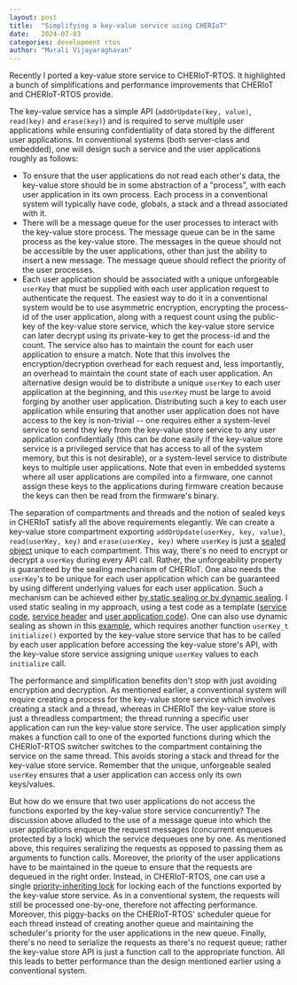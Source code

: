 ```yaml
---
layout: post
title:  "Simplifying a key-value service using CHERIoT"
date:   2024-07-03
categories: development rtos
author: "Murali Vijayaraghavan"
---
```


Recently I ported a key-value store service to CHERIoT-RTOS. It highlighted a bunch of simplifications and performance improvements that CHERIoT and CHERIoT-RTOS provide.

The key-value service has a simple API (`addOrUpdate(key, value)`, `read(key)` and `erase(key)`) and is required to serve multiple user applications while ensuring confidentiality of data stored by the different user applications. In conventional systems (both server-class and embedded), one will design such a service and the user applications roughly as follows:

- To ensure that the user applications do not read each other's data, the key-value store should be in some abstraction of a "process", with each user application in its own process. Each process in a conventional system will typically have code, globals, a stack and a thread associated with it.
- There will be a message queue for the user processes to interact with the key-value store process. The message queue can be in the same process as the key-value store. The messages in the queue should not be accessible by the user applications, other than just the ability to insert a new message. The message queue should reflect the priority of the user processes.
- Each user application should be associated with a unique unforgeable `userKey` that must be supplied with each user application request to authenticate the request. The easiest way to do it in a conventional system would be to use asymmetric encryption, encrypting the process-id of the user application, along with a request count using the public-key of the key-value store service, which the key-value store service can later decrypt using its private-key to get the process-id and the count. The service also has to maintain the count for each user application to ensure a match. Note that this involves the encryption/decryption overhead for each request and, less importantly, an overhead to maintain the count state of each user application. An alternative design would be to distribute a unique `userKey` to each user application at the beginning, and this `userKey` must be large to avoid forging by another user application. Distributing such a key to each user application while ensuring that another user application does not have access to the key is non-trivial -- one requires either a system-level service to send they key from the key-value store service to any user application confidentially (this can be done easily if the key-value store service is a privileged service that has access to all of the system memory, but this is not desirable), or a system-level service to distribute keys to multiple user applications. Note that even in embedded systems where all user applications are compiled into a firmware, one cannot assign these keys to the applications during firmware creation because the keys can then be read from the firmware's binary.

The separation of compartments and threads and the notion of sealed keys in CHERIoT satisfy all the above requirements elegantly. We can create a key-value store compartment exporting `addOrUpdate(userKey, key, value)`, `read(userKey, key)` and `erase(userKey, key)` where `userKey` is just a [sealed object](https://cheriot.org/book/top-concepts-top.html#sealing_intro) unique to each compartment. This way, there's no need to encrypt or decrypt a `userKey` during every API call. Rather, the unforgeability property is guaranteed by the sealing mechanism of CHERIoT. One also needs the `userKey`'s to be unique for each user application which can be guaranteed by using different underlying values for each user application. Such a mechanism can be achieved either [by static sealing or by dynamic sealing](https://cheriot.org/book/compartments.html#software_capabilities). I used static sealing in my approach, using a test code as a template ([service code](https://github.com/microsoft/cheriot-rtos/blob/main/tests/static_sealing_inner.cc), [service header](https://github.com/microsoft/cheriot-rtos/blob/main/tests/static_sealing.h) and [user application code](https://github.com/microsoft/cheriot-rtos/blob/main/tests/static_sealing-test.cc)). One can also use dynamic sealing as shown in this [example](https://github.com/microsoft/cheriot-rtos/tree/main/examples/05.sealing), which requires another function `userKey_t initialize()` exported by the key-value store service that has to be called by each user application before accessing the key-value store's API, with the key-value store service assigning unique `userKey` values to each `initialize` call.

The performance and simplification benefits don't stop with just avoiding encryption and decryption. As mentioned earlier, a conventional system will require creating a process for the key-value store service which involves creating a stack and a thread, whereas in CHERIoT the key-value store is just a threadless compartment; the thread running a specific user application can run the key-value store service. The user application simply makes a function call to one of the exported functions during which the CHERIoT-RTOS switcher switches to the compartment containing the service on the same thread. This avoids storing a stack and thread for the key-value store service. Remember that the unique, unforgeable sealed `userKey` ensures that a user application can access only its own keys/values.

But how do we ensure that two user applications do not access the functions exported by the key-value store service concurrently? The discussion above alluded to the use of a message queue into which the user applications enqueue the request messages (concurrent enqueues protected by a lock) which the service dequeues one by one. As mentioned above, this requires seralizing the requests as opposed to passing them as arguments to function calls. Moreover, the priority of the user applications have to be maintained in the queue to ensure that the requests are dequeued in the right order. Instead, in CHERIoT-RTOS, one can use a single [priority-inheriting lock](https://github.com/microsoft/cheriot-rtos/blob/main/sdk/include/locks.hh#L235) for locking each of the functions exported by the key-value store service. As in a conventional system, the requests will still be processed one-by-one, therefore not affecting performance. Moreover, this piggy-backs on the CHERIoT-RTOS' scheduler queue for each thread instead of creating another queue and maintaining the scheduler's priority for the user applications in the new queue. Finally, there's no need to serialize the requests as there's no request queue; rather the key-value store API is just a function call to the appropriate function. All this leads to better performance than the design mentioned earlier using a conventional system.
